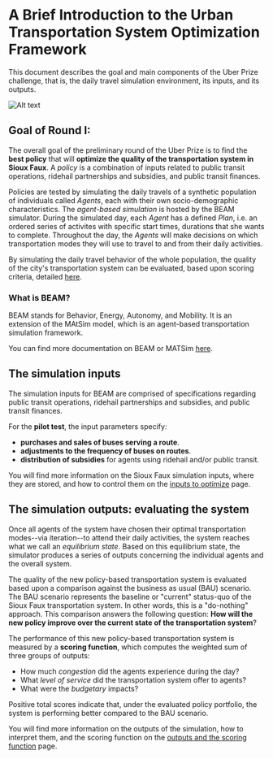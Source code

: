 # A Brief Introduction to the Urban Transportation System Optimization Framework

This document describes the goal and main components of the Uber Prize challenge, that is, the daily travel simulation environment, its inputs, and its outputs.

![Alt text](https://github.com/vgolfier/Uber-Prize-Starter-Kit/blob/master/Images/Simulation_Framework.png)

## Goal of Round I:

The overall goal of the preliminary round of the Uber Prize is to find the **best policy** that will **optimize the quality of the transportation system in Sioux Faux**. A *policy* is a combination of inputs related to public transit operations, ridehail partnerships and subsidies, and public transit finances.

Policies are tested by simulating the daily travels of a synthetic population of individuals called *Agents*, each with their own socio-demographic characteristics. The *agent-based simulation* is hosted by the BEAM simulator. During the simulated day, each *Agent* has a defined *Plan*, i.e. an ordered series of activites with specific start times, durations that she wants to complete. Throughout the day, the *Agents* will make decisions on which transportation modes they will use to travel to and from their daily activities. 

By simulating the daily travel behavior of the whole population, the quality of the city's transportation system can be evaluated, based upon scoring criteria, detailed [here](https://github.com/vgolfier/Uber-Prize-Starter-Kit/blob/master/docs/Understanding_the_outputs_and_the%20scoring_function.md).

### What is BEAM?

BEAM stands for Behavior, Energy, Autonomy, and Mobility. It is an extension of the MAtSim model, which is an agent-based transportation simulation framework. 

You can find more documentation on BEAM or MATSim [here](https://beam.readthedocs.io/en/latest/about.html#overview).

## The simulation inputs

The simulation inputs for BEAM are comprised of specifications regarding public transit operations, ridehail partnerships and subsidies, and public transit finances.

For the **pilot test**, the input parameters specify:
* **purchases and sales of buses serving a route**.
* **adjustments to the frequency of buses on routes**.
* **distribution of subsidies** for agents using ridehail and/or public transit.

You will find more information on the Sioux Faux simulation inputs, where they are stored, and how to control them on the [inputs to optimize](https://github.com/vgolfier/Uber-Prize-Starter-Kit-/blob/master/docs/Which-inputs-should-I-optimize%3F.md) page.

## The simulation outputs: evaluating the system 

Once all agents of the system have chosen their optimal transportation modes--via iteration--to attend their daily activities, the system reaches what we call an *equilibrium state*. Based on this equilibrium state, the simulator produces a series of outputs concerning the individual agents and the overall system. 

The quality of the new policy-based transportation system is evaluated based upon a comparison against the business as usual (BAU) scenario. The BAU scenario represents the baseline or "current" status-quo of the Sioux Faux transportation system. In other words, this is a "do-nothing" approach. This comparison answers the following question: **How will the new policy improve over the current state of the transportation system**?

The performance of this new policy-based transportation system is measured by a **scoring function**, which computes the weighted sum of three groups of outputs:

* How much *congestion* did the agents experience during the day? 
* What *level of service* did the transportation system offer to agents? 
* What were the *budgetary* impacts?

Positive total scores indicate that, under the evaluated policy portfolio, the system is performing better compared to the BAU scenario.

You will find more information on the outputs of the simulation, how to interpret them, and the scoring function on the [outputs and the scoring function](https://github.com/vgolfier/Uber-Prize-Starter-Kit/blob/master/docs/Understanding_the_outputs_and_the%20scoring_function.md) page.
